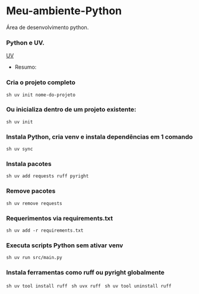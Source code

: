 # Meu-ambiente-Python
Área de desenvolvimento python.

### Python e UV.
[UV](https://docs.astral.sh/uv/getting-started/installation/)

- Resumo:
### Cria o projeto completo
```sh uv init nome-do-projeto ```

### Ou inicializa dentro de um projeto existente:
```sh uv init ```

### Instala Python, cria venv e instala dependências em 1 comando
```sh uv sync ```

### Instala pacotes
```sh uv add requests ruff pyright ```

### Remove pacotes
```sh uv remove requests ```

### Requerimentos via requirements.txt
```sh uv add -r requirements.txt ```

### Executa scripts Python sem ativar venv
```sh uv run src/main.py ```

### Instala ferramentas como ruff ou pyright globalmente
```sh uv tool install ruff ```
```sh uvx ruff ```
```sh uv tool uninstall ruff ```
